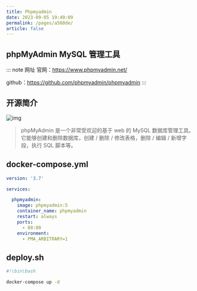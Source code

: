 ```yaml
---
title: Phpmyadmin
date: 2023-09-05 19:49:09
permalink: /pages/a560de/
article: false
---
```

## phpMyAdmin MySQL 管理工具

::: note 网址
官网：https://www.phpmyadmin.net/

github：https://github.com/phpmyadmin/phpmyadmin
:::

## 开源简介

![img](/img/docker/phpmyadmin.png)

> phpMyAdmin 是一个非常受欢迎的基于 web 的 MySQL 数据库管理工具。它能够创建和删除数据库，创建 / 删除 / 修改表格，删除 / 编辑 / 新增字段，执行 SQL 脚本等。



## docker-compose.yml

``` yaml
version: '3.7'

services: 

  phpmyadmin: 
    image: phpmyadmin:5
    container_name: phpmyadmin
    restart: always
    ports: 
      - 80:80
    environment: 
      - PMA_ARBITRARY=1
```

## deploy.sh
``` sh
#!\bin\bash

docker-compose up -d
```